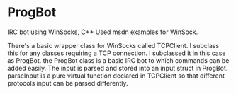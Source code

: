 ProgBot
=======

IRC bot using WinSocks, C++
Used msdn examples for WinSock.

There's a basic wrapper class for WinSocks called TCPClient. I subclass this for any classes requiring a TCP connection. I subclassed it in this case as ProgBot. the ProgBot class is a basic IRC bot to which commands can be added easily. The input is parsed and stored into an input struct in ProgBot. parseInput is a pure virtual function declared in TCPClient so that different protocols input can be parsed differently.

